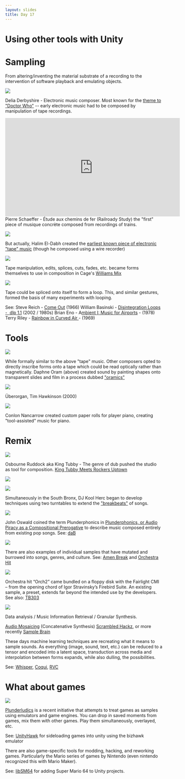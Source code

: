 ```yaml
---
layout: slides
title: Day 17
---
```



# Using other tools with Unity


# Sampling

From altering/inventing the material substrate of a recording to the intervention of software playback and emulating objects.

![](https://lh7-us.googleusercontent.com/xp5HF8TnQmiTrWf6gvf16Z1vaqAX361yArrrYBeDRLfmRk1bCe5hpgWvGoJArdnc9MzrOpWdPvxQwo3rk3QQqy46aU0E9ROsYU_5fVsXEKXTiNHtuFZXRc4gvqEcJidQmGlNYCdXYUAifMhXdATqnimP=s2048)

Delia Derbyshire - Electronic music composer. Most known for the [theme to "Doctor Who"](https://youtu.be/CM8uBGANASc?si=j-_DbuqmmNQGHUZP) -- early electronic music had to be composed by manipulation of tape recordings.

<iframe width="560" height="315" src="https://www.youtube.com/embed/N9pOq8u6-bA?si=V0BJm7GsqmipXH_p" frameborder="0" allow="accelerometer; autoplay; clipboard-write; encrypted-media; gyroscope; picture-in-picture; web-share" allowfullscreen></iframe>
Pierre Schaeffer - Étude aux chemins de fer (Railroady Study) the "first" piece of musique concrète composed from recordings of trains. 

![](https://lh7-us.googleusercontent.com/-K5AtEdC2jRY1w9gp2BIbbmjTCXNkVT3yj3vJVKNUZaV5WbNyqr-54R1-s-nxEsWY1t9RSiHLno6SWfSySneIp2OUIuGRiSdxOC1gq9W2cOTT0m3-KhVLvMSJe8J4IwHNJxHimkDdg5jGp7H0tXPaSP5=s2048)

But actually, Halim El-Dabh created the [earliest known piece of electronic "tape" music](https://youtu.be/j_kbNSdRvgo?si=ke8Ilsu87KZubXoC) (though he composed using a wire recorder)

![](https://lh7-us.googleusercontent.com/HSv4XDFwTO4uaOBAHQ6Y3yK12pgNmw5mbxlk5tyBoRPMUFnfT4IZoRO8xwJNKVl10lbAi8EE8QOFN5WCzxg8BKAD184DJUOoFVZYX0VhoAq_dFRVf3rLzAd_vOn_IiwzssoJTgrap8TOKY9Pm04-V6jJ=s2048)

Tape manipulation, edits, splices, cuts, fades, etc. became forms themselves to use in composition in Cage's [Williams Mix](https://youtu.be/9ql4Ophbt7k?si=jRhqEVEuObD3K_Ql)


![](https://lh7-us.googleusercontent.com/6FSJQUK4TwQEG2HdhvTqhI17Gr-DBazySv5VVD6DYgN5UV_VL1XPoOVDdLxhbYDl9ok3kWsEy33DHfblvrqOjZ8suhGCM-A5Oge9z8ilRRKmZBsoTEL3rcM5cBz5mILye1InGkExtrPHyHgDdBj2FBxQ=s2048)

Tape could be spliced onto itself to form a loop. This, and similar gestures, formed the basis of many experiments with looping.

See:
Steve Reich - [Come Out](https://youtu.be/g0WVh1D0N50?si=mUoE55YGdSXGIIbU) (1966)
William Basinski - [Disintegration Loops -  dlp 1.1](https://youtu.be/mjnAE5go9dI?si=hWbJ9hRaee0dDj26) (2002 / 1980s)
Brian Eno - A[mbient I: Music for Airports](https://youtu.be/vNwYtllyt3Q?si=TrsIMy1TWdCOlNH3) - (1978)
Terry Riley - [Rainbow in Curved Air ](https://youtu.be/hy3W-3HPMWg?si=NOzjR7cZjqgDAJBF)- (1969)

# Tools

![](https://lh7-us.googleusercontent.com/43tvX0hCbGqSEVV7WqryhCmr9gpZXFlmNrsVLUEBeaID31B4oQsgdGtvUextsaRUyZOorbiJKDWzAYj-Xmjj4upY-K-a7gWTD7j9SCCKcm_YLSFnt5DmxaMZ32Xoyz7xgAYrtf4M9UicTuePPLGF43Nv=s2048)

While formally similar to the above "tape" music. Other composers opted to directly inscribe forms onto a tape which could be read optically rather than magnetically. Daphne Oram (above) created sound by painting shapes onto transparent slides and film in a process dubbed ["oramics"](https://youtu.be/QJQUPRPJ8yM?si=tgCvZKi8oKNSZ0Zb)

![](https://lh7-us.googleusercontent.com/S5q88e2HFfNjCVd0LD1KMT8uh-fdCHoayoUo4ro-t_v9SYzQxocwqNpA4WW02QCN_c8Ocvq8aSZycDAZJZAmAN1XdXcXQPijokw7HU0oMz2-0pfxnC0VqCs-9_VZ7TBuZ2L2WeD03y_7etSQoj0l9-NX=s2048)

Überorgan, Tim Hawkinson (2000)

![](https://lh7-us.googleusercontent.com/DG468Cplg9b0mOYmqXwBobJ4Q9C2zPCOG5zTSYjWl0eaaUiYJ9gqGFXIs9tlOZgeMD3VjMrbjhS1BuhGFIRAneQ_KiNlCRosCSKVmiWcHXDbZxcAVilXdGMWU69ZEILmct-0-YCMZUgeCeUTkbc9013M=s2048)

Conlon Nancarrow created custom paper rolls for player piano, creating "tool-assisted" music for piano.

# Remix

![](https://lh7-us.googleusercontent.com/AL2tdm_8GC_0msQyf5zeC8omI5c-8UC7lH4xVtoVqj7hkmOeH4jnQXGy0U15BiehZWDKGCcTL9qGB1OG7lmv0rR3R3WadLbag_lH8ZoNJ8OObHKw1Ozo9qvTXgdl8jKtqbgSCGszWjXz79_5pZfcmWtYkw=s2048)

Osbourne Ruddock aka King Tubby - The genre of dub pushed the studio as tool for composition. [King Tubby Meets Rockers Uptown](https://youtu.be/wbCrYBWh62Y?si=8VZiC89ky3Te6Tdj)

![](https://lh7-us.googleusercontent.com/0IkxqUPBX6Qhxb0r2scsOrvtSgb-gCUcaCI2nAi1IsqqrsjLGzP7a68U5OW_KEuBTQBy0yvq1sD1Rx58t0Fib_zEEiX60BZAaCsnVNj5W-hszzl6DaA-zaKtQZ1oYCRiXGh_iNx-bxxcNa_lgEAPQzQc=s2048)

![](https://lh7-us.googleusercontent.com/pgX-LvL9MkBCjF8G0wjJWZ3yVGbhal9racNclPramFzUT-mjvIr1OrlVZs-AR8w1EcOaib0xPxR1bwClVGtWfuYXaxhqldTkJY4rHZiN8OzyeNP7ps6ia53ZrIE4Jr6ZPTLDpGRNzCoIODhyuaA12JZUWg=s2048)

Simultaneously in the South Bronx, DJ Kool Herc began to develop techniques using two turntables to extend the ["breakbeats"](https://youtu.be/7qwml-F7zKQ?si=-jb3be4AUy2vlzqF) of songs. 

![](https://lh7-us.googleusercontent.com/dYbEvhFnFTi8w1gJ1LV0hty9Yku-pBHXA31y2DMWQ9iuOBpFjxynDgT0XqsYIUMPe_RTmfwf8AX9FlbLuPkORUTDEaOJmwnxnTbs8vS-ZXSTfsFcgKxsN751yZu95Ryuw6jsENyJbvm36uVeeDDU5XxW8A=s2048)

John Oswald coined the term Plunderphonics in [Plunderphonics, or Audio Piracy as a Compositional Prerogative](https://www.plunderphonics.com/xhtml/xplunder.html) to describe music composed entirely from existing pop songs. See: [daB](https://youtu.be/F2iOvFvO8bE?si=t1zDvFbuxy7NkL5r)


![](https://lh7-us.googleusercontent.com/xiazw9Cr1MSvCvGujTwI7jEqkRFbnM-aPQfuYfBo5qSOFaYGkIOGkeo_kyADqhKFVxi0vLLG5PbAG80uXo005BSD2bKG-vI_uvLuZiK0KicgJITosZjCXIHKgv4J9JkkbcrbReu2Adrl3wN6hV2lslqvwQ=s2048)

There are also examples of individual samples that have mutated and burrowed into songs, genres, and culture. See: [Amen Break](https://youtu.be/5SaFTm2bcac?si=IBDFkLCIi1jgqJR4) and [Orchestra Hit](https://youtu.be/8A1Aj1_EF9Y?si=Vko9WWImbVZFu0zb)

![](https://lh7-us.googleusercontent.com/PS7eP7cS3Xc4B9jPeUzl2y7R_YbWVGiws56oe-RZeYGLPoMvIGnndvC8ng0avt0DgV92X0gKfUrQOkDxvVV-C1tmumFaI8GPXPAGjA_fnV177nhpFfncZBU0_sAOv_-4-2FDUuieK1FaDS8w8IIuo0_3qw=s2048)

Orchestra hit “Orch2” came bundled on a floppy disk with the Fairlight CMI – from the opening chord of Igor Stravinsky’s Firebird Suite. An existing sample, a preset, extends far beyond the intended use by the developers. See also: [TB303](https://youtu.be/omHUR3R0Qqw?si=EpJ_p8YrVBp_QsZJ)


![](http://recherche.ircam.fr/equipes/temps-reel/audio-mosaicking/images/500px-Anavis-violin.jpg)

Data analysis / Music Information Retrieval / Granular Synthesis. 

[Audio Mosaicing](http://recherche.ircam.fr/equipes/temps-reel/audio-mosaicking/) (Concatenative Synthesis) [Scrambled Hackz](https://youtu.be/eRlhKaxcKpA?si=5DTV7SbXO2v714Yh), or more recently [Sample Brain](https://gitlab.com/then-try-this/samplebrain)

These days machine learning techniques are recreating what it means to sample sounds. As everything (image, sound, text, etc.) can be reduced to a tensor and encoded into a latent space, transduction across media and interpolation between forms expands, while also dulling, the possibilities. 

See: [Whisper](https://openai.com/research/whisper), [Coqui](https://github.com/coqui-ai),  [RVC](https://github.com/RVC-Project/Retrieval-based-Voice-Conversion-WebUI/blob/main/docs/en/README.en.md) 

# What about games

![](https://lh7-us.googleusercontent.com/HBqp3izvQjLGw4oe1ykmLRR1FXiB6sXqyBx4ZqHksyyVjYyvyfx_DGC84NP644xI-YgvMDANVj-JdWYmgEdLUM3auje3Y9R2l21cFc357yX_N3eEPl_gmsQGjYXxARKGZKUmYtuXaUSIw3sQl8g4L62V6A=s2048)

[Plunderludics](https://plunderludics.github.io/) is a recent initiative that attempts to treat games as samples using emulators and game engines. You can drop in saved moments from games, mix them with other games. Play them simultaneously, overlayed, etc. 

See: [UnityHawk](https://plunderludics.github.io/tools/unityhawk.html) for sideloading games into unity using the bizhawk emulator

There are also game-specific tools for modding, hacking, and reworking games. Particularly the Mario series of games by Nintendo (even nintendo recognized this with Mario Maker).

See: [libSM64](https://github.com/libsm64/libsm64-unity-dev) for adding Super Mario 64 to Unity projects.